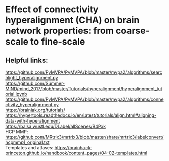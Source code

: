 # Effect of connectivity hyperalignment (CHA) on brain network properties: from coarse-scale to fine-scale

## Helpful links: <br />
https://github.com/PyMVPA/PyMVPA/blob/master/mvpa2/algorithms/searchlight_hyperalignment.py <br />
https://github.com/Summer-MIND/mind_2017/blob/master/Tutorials/hyperalignment/hyperalignment_tutorial.ipynb <br />
https://github.com/PyMVPA/PyMVPA/blob/master/mvpa2/algorithms/connectivity_hyperalignment.py <br />
https://brainiak.org/tutorials/ <br />
https://hypertools.readthedocs.io/en/latest/tutorials/align.html#aligning-data-with-hyperalignment <br />
https://balsa.wustl.edu/DLabel/allScenes/B4Pxk <br />
HCP MMP: https://github.com/MRtrix3/mrtrix3/blob/master/share/mrtrix3/labelconvert/hcpmmp1_original.txt <br />
Templates and atlases: https://brainhack-princeton.github.io/handbook/content_pages/04-02-templates.html <br />
